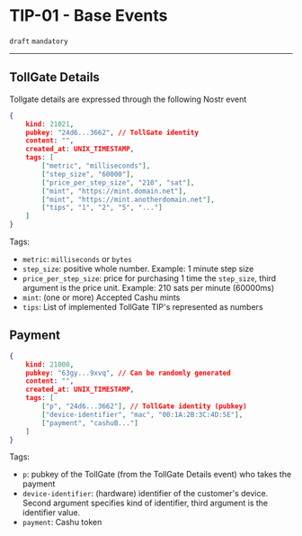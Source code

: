 # TIP-01 - Base Events
`draft` `mandatory`

---
## TollGate Details
Tollgate details are expressed through the following Nostr event
```json
{
    kind: 21021,
    pubkey: "24d6...3662", // TollGate identity
    content: "", 
    created_at: UNIX_TIMESTAMP,
    tags: [
        ["metric", "milliseconds"],
        ["step_size", "60000"],
        ["price_per_step_size", "210", "sat"],
        ["mint", "https://mint.domain.net"],
        ["mint", "https://mint.anotherdomain.net"],
        ["tips", "1", "2", "5", "..."]
    ]
}
```

Tags:
- `metric`: `milliseconds` or `bytes`
- `step_size`: positive whole number. Example: 1 minute step size
- `price_per_step_size`: price for purchasing 1 time the `step_size`, third argument is the price unit. Example: 210 sats per minute (60000ms)
- `mint`: (one or more) Accepted Cashu mints
- `tips`: List of implemented TollGate TIP's represented as numbers

## Payment
```json
{
	kind: 21000,
	pubkey: "63gy...9xvq", // Can be randomly generated
	content: "", 
	created_at: UNIX_TIMESTAMP,
	tags: [
		["p", "24d6...3662"], // TollGate identity (pubkey)
		["device-identifier", "mac", "00:1A:2B:3C:4D:5E"],
		["payment", "cashuB..."]
	]
}
```

Tags:
- `p`: pubkey of the TollGate (from the TollGate Details event) who takes the payment
- `device-identifier`: (hardware) identifier of the customer's device. Second argument specifies kind of identifier, third argument is the identifier value.
- `payment`: Cashu token